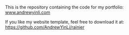 This is the repository containing the code for my portfolio: www.andrewyinli.com

If you like my website template, feel free to download it at: https://github.com/AndrewYinLi/rainier
